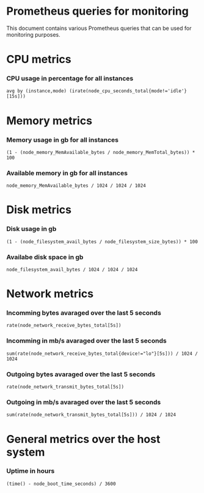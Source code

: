 # Prometheus queries for monitoring

This document contains various Prometheus queries that can be used for monitoring purposes.

# CPU metrics
### CPU usage in percentage for all instances
```
avg by (instance,mode) (irate(node_cpu_seconds_total{mode!='idle'}[15s]))
```

# Memory metrics
### Memory usage in gb for all instances
```
(1 - (node_memory_MemAvailable_bytes / node_memory_MemTotal_bytes)) * 100
```

### Available memory in gb for all instances
```
node_memory_MemAvailable_bytes / 1024 / 1024 / 1024
```

# Disk metrics
### Disk usage in gb
```
(1 - (node_filesystem_avail_bytes / node_filesystem_size_bytes)) * 100
```

### Availabe disk space in gb
```
node_filesystem_avail_bytes / 1024 / 1024 / 1024
```

# Network metrics
### Incomming bytes avaraged over the last 5 seconds
```
rate(node_network_receive_bytes_total[5s])
```

### Incomming in mb/s avaraged over the last 5 seconds
```
sum(rate(node_network_receive_bytes_total{device!="lo"}[5s])) / 1024 / 1024
```

### Outgoing bytes avaraged over the last 5 seconds
```
rate(node_network_transmit_bytes_total[5s])
```

### Outgoing in mb/s avaraged over the last 5 seconds
```
sum(rate(node_network_transmit_bytes_total[5s])) / 1024 / 1024
```

# General metrics over the host system
### Uptime in hours
```
(time() - node_boot_time_seconds) / 3600
```